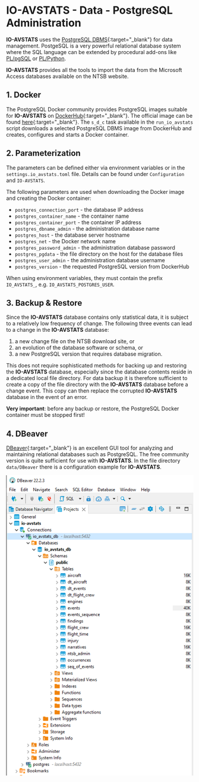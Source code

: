 # IO-AVSTATS - Data - PostgreSQL Administration

**IO-AVSTATS** uses the [PostgreSQL DBMS](https://www.postgresql.org){:target="_blank"} for data management.
PostgeSQL is a very powerful relational database system where the SQL language can be extended by procedural add-ons like [PL/pgSQL](https://www.postgresql.org/docs/current/plpgsql.html) or [PL/Python](https://www.postgresql.org/docs/current/plpython.html). 

**IO-AVSTATS** provides all the tools to import the data from the Microsoft Access databases available on the NTSB website.

## 1. Docker

The PostgreSQL Docker community provides PostgreSQL images suitable for **IO-AVSTATS** on [DockerHub](https://hub.docker.com){:target="_blank"}.
The official image can be found [here](https://hub.docker.com/_/postgres){:target="_blank"}.
The `s_d_c` task available in the `run_io_avstats` script downloads a selected PostgreSQL DBMS image from DockerHub and creates, configures and starts a Docker container.

## 2. Parameterization

The parameters can be defined either via environment variables or in the `settings.io_avstats.toml` file.
Details can be found under `Configuration` and `IO-AVSTATS`.

The following parameters are used when downloading the Docker image and creating the Docker container:

- `postgres_connection_port` - the database IP address
- `postgres_container_name` - the container name
- `postgres_container_port` - the container IP address
- `postgres_dbname_admin` - the administration database name
- `postgres_host` - the database server hostname
- `postgres_net` - the Docker network name
- `postgres_password_admin` - the administration database password
- `postgres_pgdata` - the file directory on the host for the database files
- `postgres_user_admin` - the administration database username
- `postgres_version` - the requested PostgreSQL version from DockerHub

When using environment variables, they must contain the prefix `IO_AVSTATS_`, e.g. `IO_AVSTATS_POSTGRES_USER`.

## 3. Backup & Restore

Since the **IO-AVSTATS** database contains only statistical data, it is subject to a relatively low frequency of change. 
The following three events can lead to a change in the **IO-AVSTATS** database:

1. a new change file on the NTSB download site, or
2. an evolution of the database software or schema, or
3. a new PostgreSQL version that requires database migration.

This does not require sophisticated methods for backing up and restoring the **IO-AVSTATS** database, especially since the database contents reside in a dedicated local file directory.
For data backup it is therefore sufficient to create a copy of the file directory with the **IO-AVSTATS** database before a change event. 
This copy can then replace the corrupted **IO-AVSTATS** database in the event of an error. 

**Very important**: before any backup or restore, the PostgreSQL Docker container must be stopped first!

## 4. DBeaver

[DBeaver](https://dbeaver.io){:target="_blank"} is an excellent GUI tool for analyzing and maintaining relational databases such as PostgreSQL.
The free community version is quite sufficient for use with **IO-AVSTATS**.
In the file directory `data/DBeaver` there is a configuration example for **IO-AVSTATS**.

![](img/DBeaver_Overview.png)



